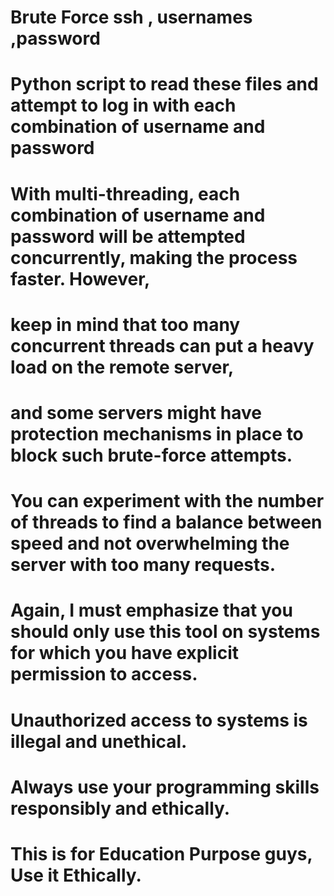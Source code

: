 # Brute Force ssh , usernames ,password
# Python script to read these files and attempt to log in with each combination of username and password
# With multi-threading, each combination of username and password will be attempted concurrently, making the process faster. However, 
# keep in mind that too many concurrent threads can put a heavy load on the remote server, 
# and some servers might have protection mechanisms in place to block such brute-force attempts.
# You can experiment with the number of threads to find a balance between speed and not overwhelming the server with too many requests.
# Again, I must emphasize that you should only use this tool on systems for which you have explicit permission to access.
# Unauthorized access to systems is illegal and unethical. 
# Always use your programming skills responsibly and ethically.
# This is for Education Purpose guys, Use it Ethically.
